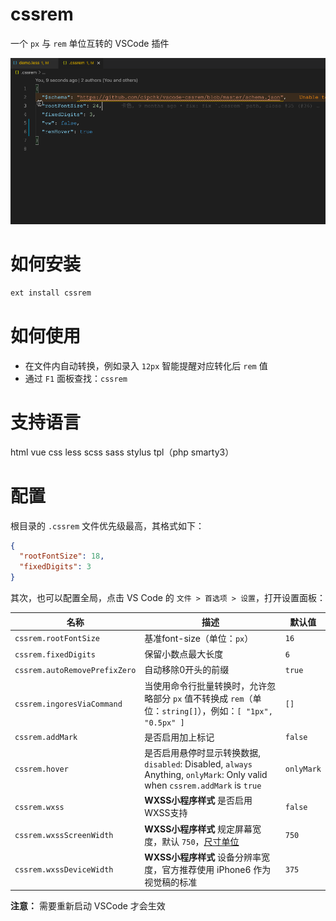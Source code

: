 # cssrem

一个 `px` 与 `rem` 单位互转的 VSCode 插件

![](demo.gif)

# 如何安装

```bash
ext install cssrem
```

# 如何使用

+ 在文件内自动转换，例如录入 `12px` 智能提醒对应转化后 `rem` 值
+ 通过 `F1` 面板查找：`cssrem`

# 支持语言

html vue css less scss sass stylus tpl（php smarty3）

# 配置

根目录的 `.cssrem` 文件优先级最高，其格式如下：

```json
{
  "rootFontSize": 18,
  "fixedDigits": 3
}
```

其次，也可以配置全局，点击 VS Code 的 `文件 > 首选项 > 设置`，打开设置面板：

| 名称 | 描述 | 默认值 |
|----|----|-----|
| `cssrem.rootFontSize` | 基准font-size（单位：`px`） | `16` |
| `cssrem.fixedDigits` | 保留小数点最大长度 | `6` |
| `cssrem.autoRemovePrefixZero` | 自动移除0开头的前缀 | `true` |
| `cssrem.ingoresViaCommand` | 当使用命令行批量转换时，允许忽略部分 `px` 值不转换成 `rem`（单位：`string[]`），例如：`[ "1px", "0.5px" ]` | `[]` |
| `cssrem.addMark` | 是否启用加上标记 | `false` |
| `cssrem.hover` | 是否启用悬停时显示转换数据, `disabled`: Disabled, `always` Anything, `onlyMark`: Only valid when `cssrem.addMark` is `true` | `onlyMark` |
| `cssrem.wxss` | **WXSS小程序样式** 是否启用WXSS支持 | `false` |
| `cssrem.wxssScreenWidth` | **WXSS小程序样式** 规定屏幕宽度，默认 `750`，[尺寸单位](https://developers.weixin.qq.com/miniprogram/dev/framework/view/wxss.html) | `750` |
| `cssrem.wxssDeviceWidth` | **WXSS小程序样式** 设备分辨率宽度，官方推荐使用 iPhone6 作为视觉稿的标准 | `375` |

**注意：** 需要重新启动 VSCode 才会生效
